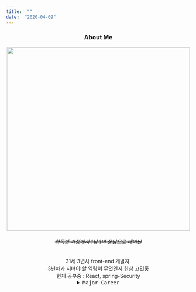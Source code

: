 ```yaml
---
title:  ""  
date:  "2020-04-09"  
---
```

<Center><h3>About Me</h3></Center>
<Center><img src="../img/img_about.jpg"  width="500" height="500"></Center>

<Center><h6><del>화목한 가정에서 1남 1녀 장남으로 태어난</del></h6></Center>
<Center>31세 3년차 front-end 개발자. <br>
3년차가 지녀야 할 역량이 무엇인지 한참 고민중<br>
현재 공부중 : React, spring-Security<br>

</Center>
<center><details>
<summary><kbd><kbd>Major Career</kbd></kbd></summary>
<div markdown="1">
- puzzle game app NatureCube 출시 (gamesalad)<br>
- kh정보교육원 응용SW엔지니어 및 DB엔지니어 양성과정 이수<br>
- TOBESOFT 입사<br>
- 동행복권 통계화면 시스템 UI & 서비스 개발<br>
- 롯데건설 차세대 erp 시스템 UI 공통 개발<br>
- 한국과학기술기획평가원 과제관리 시스템 POC 수행<br>
- SKTNS 공정관리 시스템 POC 수행<br>
- 삼성전자 G-MES 4.0 Mobile POC 수행<br>
- 보건복지부 차세대 사회보장통합시스템 TTA BMT 수행<br>
</deatilas></center>





